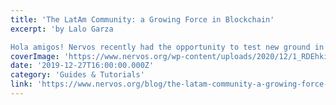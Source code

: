 ```yaml
---
title: 'The LatAm Community: a Growing Force in Blockchain'
excerpt: 'by Lalo Garza

Hola amigos! Nervos recently had the opportunity to test new ground in the Latin America region through sponsorship of the laBITconf event at Montevideo Uruguay. Hundreds of Latin-Ameri'
coverImage: 'https://www.nervos.org/wp-content/uploads/2020/12/1_RDEhkiyuMRf4sGF_-AfcTw.png'
date: '2019-12-27T16:00:00.000Z'
category: 'Guides & Tutorials'
link: 'https://www.nervos.org/blog/the-latam-community-a-growing-force-in-blockchain'
---
```


